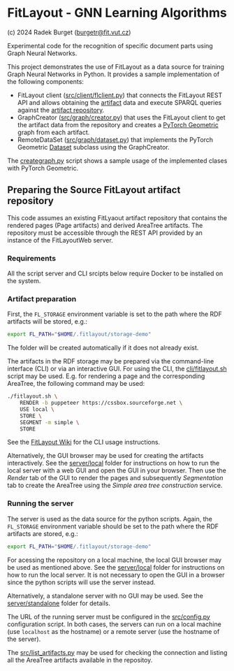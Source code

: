 FitLayout - GNN Learning Algorithms
===================================

(c) 2024 Radek Burget (burgetr@fit.vut.cz)

Experimental code for the recognition of specific document parts using Graph Neural Networks.

This project demonstrates the use of FitLayout as a data source for training Graph Neural Networks in Python.
It provides a sample implementation of the following components:

- FitLayout client ([src/client/flclient.py](src/client/flclient.py)) that connects the FitLayout REST API and allows obtaining the [artifact](https://github.com/FitLayout/FitLayout/wiki/Basic-Concepts#artifacts) data and execute SPARQL queries against the [artifact repository](https://github.com/FitLayout/FitLayout/wiki/Basic-Concepts#artifact-repository).
- GraphCreator ([src/graph/creator.py](src/graph/creator.py)) that uses the FitLayout client to get the artifact data from the repository and creates a [PyTorch Geometric](https://pytorch-geometric.readthedocs.io/en/latest/) graph from each artifact.
- RemoteDataSet ([src/graph/dataset.py](src/graph/dataset.py)) that implements the PyTorch Geometric [Dataset](https://pytorch-geometric.readthedocs.io/en/latest/tutorial/create_dataset.html) subclass using the GraphCreator.

The [creategraph.py](creategraph.py) script shows a sample usage of the implemented clases with PyTorch Geometric.


## Preparing the Source FitLayout artifact repository

This code assumes an existing FitLyaout artifact repository that contains the rendered pages (Page artifacts) and derived AreaTree artifacts. The repository
must be accessible through the REST API provided by an instance of the FitLayoutWeb server.

### Requirements

All the script server and CLI srcipts below require Docker to be installed on the system.

### Artifact preparation

First, the `FL_STORAGE` environment variable is set to the path where the RDF artifacts will be stored, e.g.:

```bash
export FL_PATH="$HOME/.fitlayout/storage-demo"
```

The folder will be created automatically if it does not already exist.

The artifacts in the RDF storage may be prepared via the command-line interface (CLI) or via an interactive GUI. For using the CLI,
the [cli/fitlayout.sh](cli/fitlayout.sh) script may be used. E.g. for rendering a page and the corresponding AreaTree, the following
command may be used:

```bash
./fitlayout.sh \
    RENDER -b puppeteer https://cssbox.sourceforge.net \
    USE local \
    STORE \
    SEGMENT -m simple \
    STORE
```

See the [FitLayout Wiki](https://github.com/FitLayout/FitLayout/wiki/Command-line-Interface) for the CLI
usage instructions.

Alternatively, the GUI browser may be used for creating the artifacts interactively. See the [server/local](server/local) folder
for instructions on how to run the local server with a web GUI and open the GUI in your browser. Then use the *Render*
tab of the GUI to render the pages and subsequently *Segmentation* tab to create the AreaTree using the 
*Simple area tree construction* service.

### Running the server

The server is used as the data source for the python scripts. Again, the `FL_STORAGE` environment variable should be set 
to the path where the RDF artifacts are stored, e.g.:

```bash
export FL_PATH="$HOME/.fitlayout/storage-demo"
```

For acessing the repository on a local machine, the local GUI browser may be used as mentioned above.
See the [server/local](server/local) folder for instructions on how to run the local server. It is not necessary
to open the GUI in a browser since the python scripts will use the server instead.

Alternatively, a standalone server with no GUI may be used. See the [server/standalone](server/standalone) folder
for details.

The URL of the running server must be configured in the [src/config.py](src/config.py) configuration script. In both cases,
the servers can run on a local machine (use `localhost` as the hostname) or a remote server (use the hostname of
the server).

The [src/list_artifacts.py](src/list_artifacts.py) may be used for checking the connection and listing all
the AreaTree artifacts available in the repositoy.
